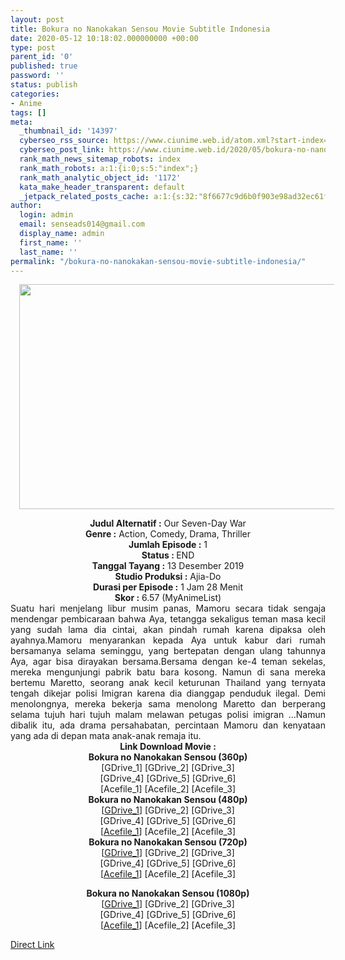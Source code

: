 ```yaml
---
layout: post
title: Bokura no Nanokakan Sensou Movie Subtitle Indonesia
date: 2020-05-12 10:18:02.000000000 +00:00
type: post
parent_id: '0'
published: true
password: ''
status: publish
categories:
- Anime
tags: []
meta:
  _thumbnail_id: '14397'
  cyberseo_rss_source: https://www.ciunime.web.id/atom.xml?start-index=601&max-results=150
  cyberseo_post_link: https://www.ciunime.web.id/2020/05/bokura-no-nanokakan-sensou-movie.html
  rank_math_news_sitemap_robots: index
  rank_math_robots: a:1:{i:0;s:5:"index";}
  rank_math_analytic_object_id: '1172'
  kata_make_header_transparent: default
  _jetpack_related_posts_cache: a:1:{s:32:"8f6677c9d6b0f903e98ad32ec61f8deb";a:2:{s:7:"expires";i:1644022065;s:7:"payload";a:0:{}}}
author:
  login: admin
  email: senseads014@gmail.com
  display_name: admin
  first_name: ''
  last_name: ''
permalink: "/bokura-no-nanokakan-sensou-movie-subtitle-indonesia/"
---
```

<div class="separator" style="clear: both; text-align: center;"><a href="https://1.bp.blogspot.com/-JtAHKfv1Ek4/Xrp30MODlNI/AAAAAAAAeIU/E2vIq-dK1s8j2zgNcxtilGF7CxbcAGC0gCLcBGAsYHQ/s1600/Bokura%2Bno%2BNanokakan%2BSensou.jpg" imageanchor="1" style="margin-left: 1em; margin-right: 1em;"><img border="0" data-original-height="720" data-original-width="1280" height="360" src="{{ site.baseurl }}/assets/2020/05/Bokura%2Bno%2BNanokakan%2BSensou.jpg" width="640" /></a></div>
<p>
<div style="text-align: center;"><b>Judul Alternatif :</b>&nbsp;Our Seven-Day War</div>
<div style="text-align: center;"><b>Genre :</b>&nbsp;<b></b>Action, Comedy, Drama, Thriller</div>
<div style="text-align: center;"><b>Jumlah Episode :</b>&nbsp;1<br /><b>Status :&nbsp;</b>END<br /><b>Tanggal Tayang :</b>&nbsp;13 Desember 2019<br /><b>Studio Produksi :</b>&nbsp;<b></b>Ajia-Do<br /><b>Durasi per Episode :</b>&nbsp;1 Jam 28 Menit</div>
<div style="text-align: center;"><b>Skor :</b>&nbsp;6.57 (MyAnimeList)</div>
<div style="text-align: center;"></div>
<div style="text-align: justify;">Suatu hari menjelang libur musim panas, Mamoru secara tidak sengaja mendengar pembicaraan bahwa Aya, tetangga sekaligus teman masa kecil yang sudah lama dia cintai, akan pindah rumah karena dipaksa oleh ayahnya.Mamoru menyarankan kepada Aya untuk kabur dari rumah bersamanya selama seminggu, yang bertepatan dengan ulang tahunnya Aya, agar bisa dirayakan bersama.Bersama dengan ke-4 teman sekelas, mereka mengunjungi pabrik batu bara kosong. Namun di sana mereka bertemu Maretto, seorang anak kecil keturunan Thailand yang ternyata tengah dikejar polisi Imigran karena dia dianggap penduduk ilegal. Demi menolongnya, mereka bekerja sama menolong Maretto dan berperang selama tujuh hari tujuh malam melawan petugas polisi imigran …Namun dibalik itu, ada drama persahabatan, percintaan Mamoru dan kenyataan yang ada di depan mata anak-anak remaja itu.</div>
<div style="text-align: justify;"></div>
<div style="text-align: justify;"></div>
<div style="text-align: center;"><b>Link Download Movie :</b></div>
<div style="text-align: center;">
<div style="text-align: center;"><b>Bokura no Nanokakan Sensou&nbsp;(360p)</b></div>
</div>
<div style="text-align: center;">[GDrive_1] [GDrive_2] [GDrive_3]<br />[GDrive_4] [GDrive_5] [GDrive_6]<br />[Acefile_1] [Acefile_2] [Acefile_3]</div>
<div style="text-align: center;"></div>
<div style="text-align: center;"><b>Bokura no Nanokakan Sensou&nbsp;(480p)</b><br />[<a href="https://drive.google.com/uc?export=download&amp;id=16Xbq6pK6TYFdqOzcdWC8jmu3eSL5241f" target="_blank" rel="noopener">GDrive_1</a>] [GDrive_2] [GDrive_3]<br />[GDrive_4] [GDrive_5] [GDrive_6]<br />[<a href="https://acefile.co/f/23063701/neonime_bokura-no-nanokakan-sensou-web-dl-480p-zip" target="_blank" rel="noopener">Acefile_1</a>] [Acefile_2] [Acefile_3]</div>
<div style="text-align: center;"><b>Bokura no Nanokakan Sensou&nbsp;(720p)</b><br />[<a href="https://drive.google.com/uc?export=download&amp;id=1qzaLKICsfxCITFITas35cdFfNGePNbcw" target="_blank" rel="noopener">GDrive_1</a>] [GDrive_2] [GDrive_3]<br />[GDrive_4] [GDrive_5] [GDrive_6]<br />[<a href="https://acefile.co/f/23063699/neonime_bokura-no-nanokakan-sensou-web-dl-720p-zip" target="_blank" rel="noopener">Acefile_1</a>] [Acefile_2] [Acefile_3]</p>
<p><b>Bokura no Nanokakan Sensou&nbsp;(1080p)</b><br />[<a href="https://drive.google.com/uc?export=download&amp;id=1bTMhC4Hwwbh8h6-ry_L8Bns_Xvp2Jr3H" target="_blank" rel="noopener">GDrive_1</a>] [GDrive_2] [GDrive_3]<br />[GDrive_4] [GDrive_5] [GDrive_6]<br />[<a href="https://acefile.co/f/23063698/neonime_bokura-no-nanokakan-sensou-web-dl-1080p-zip" target="_blank" rel="noopener">Acefile_1</a>] [Acefile_2] [Acefile_3]</div>
<link rel="stylesheet" href="https://cdnjs.cloudflare.com/ajax/libs/font-awesome/4.7.0/css/font-awesome.min.css" />
<div class="divbtn"> <a href="https://handymansurrender.com/fihup8buzv?key=94550f7ce39444073321dde3b8782f97" class="btn"><i class="fa fa-download"></i> Direct Link</a> </div>
